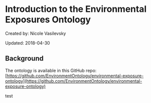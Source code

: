 # Introduction to the Environmental Exposures Ontology

Created by: Nicole Vasilevsky

Updated: 2018-04-30

## Background
The ontology is available in this GitHub repo: [https://github.com/EnvironmentOntology/environmental-exposure-ontology](https://github.com/EnvironmentOntology/environmental-exposure-ontology) 

test
